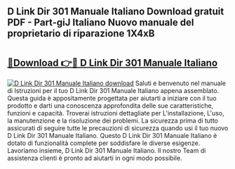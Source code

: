 ## D Link Dir 301 Manuale Italiano Download gratuit PDF - Part-giJ Italiano Nuovo manuale del proprietario di riparazione 1X4xB

# <h2><a href="http://df9aozg.blite.top/?on=D+Link+Dir+301+Manuale+Italiano">🔗Download 👉🔴 D Link Dir 301 Manuale Italiano</a></h2>

[![D Link Dir 301 Manuale Italiano download](https://i.imgur.com/lujVjoI.png)](http://df9aozg.blite.top/?on=D+Link+Dir+301+Manuale+Italiano)
Saluti e benvenuto nel manuale di Istruzioni per il tuo D Link Dir 301 Manuale Italiano appena assemblato. Questa guida è appositamente progettata per aiutarti a iniziare con il tuo prodotto e darti una conoscenza approfondita delle sue caratteristiche, funzioni e capacità. Troverai istruzioni dettagliate per L'installazione, L'uso, la manutenzione e la risoluzione dei problemi. La sicurezza prima di tutto assicurati di seguire tutte le precauzioni di sicurezza quando usi il tuo nuovo D Link Dir 301 Manuale Italiano. Questo D Link Dir 301 Manuale Italiano è dotato di funzionalità complete per soddisfare le diverse esigenze. Lavoriamo insieme, D Link Dir 301 Manuale Italiano. Il nostro Team di assistenza clienti è pronto ad aiutarti in ogni modo possibile.
